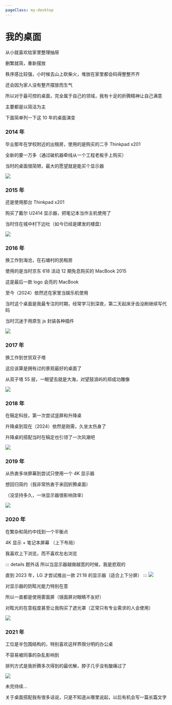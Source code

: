 ```yaml
---
pageClass: my-desktop
---
```


# 我的桌面

从小就喜欢给家里整理抽屉

删繁就简，重新摆放

秩序感比较强，小时候去山上砍柴火，堆放在家里都会码得整整齐齐

还会因为家人没有整齐摆放而生气

所以对于最可控的桌面，完全属于自己的领域，我有十足的折腾精神让自己满意

主要都是以简洁为主

下面简单列一下这 10 年的桌面演变

### 2014 年

毕业那年在学校附近的出租房，使用的是购买的二手 Thinkpad x201

全新的要一万多（通过破机器牵线从一个工程老板手上购买）

当时的桌面很简陋，最大的愿望就是能买个显示器

![](./assets/2014.jpeg)

### 2015 年

还是使用那台 Thinkpad x201

购买了戴尔 U2414 显示器，把笔记本当作主机使用了

当时住在城中村下边社（如今已经是建发的楼盘）

![](./assets/2015.jpeg)

### 2016 年

换工作到海沧，在石塘村的民租房

使用的是当时京东 618 活动 12 期免息购买的 MacBook 2015

这是最后一款 logo 会亮的 MacBook

至今（2024）依然还在家里当娱乐机使用

当时这个桌面是我最专注的时期，经常学习到深夜，第二天起床牙齿没刷继续写代码

当时沉迷于用原生 js 封装各种插件

![](./assets/2016.jpeg)

### 2017 年

换工作到世贸双子塔

这应该算是拥有过的景观最好的桌面了

从双子塔 55 层，一眼望去就是大海，对望鼓浪屿的郑成功雕像

![](./assets/2017.jpeg)

### 2018 年

在稿定科技，第一次尝试竖屏和升降桌

升降桌到现在（2024）依然是刚需，久坐太伤身了

升降桌的搭配当时在稿定也引领了一次风潮吧

![](./assets/2018.jpeg)

### 2019 年

从热衷多块屏幕到尝试只使用一个 4K 显示器

想回归简约（我非常热衷于来回折腾桌面）

（没坚持多久，一块显示器很影响效率）

![](./assets/2019.jpeg)

### 2020 年

在繁杂和简约中找到一个平衡点

4K 显示 + 笔记本屏幕 （上下布局）

我喜欢上下浏览，而不喜欢左右浏览

::: details 题外话
所以当显示器越做越宽的时候，我是悲观的

直到 2023 年，LG 才尝试推出一款 21:18 的显示器（适合上下分屏）
:::
![](./assets/2020.jpeg)

对显示器的防眩光能力特别在意

所以一直都是使用雾面屏（镜面屏对眼睛不友好）

对眩光的在意程度甚至让我购买了遮光罩（正常只有专业需求的人会使用）

![](./assets/2020-2.jpeg)

### 2021 年

工位是半包围结构的，特别喜欢这样界限分明的办公桌

不容易被同事的杂乱影响到

排列方式是我折腾多次得到的最优解，脖子几乎没有酸痛过了

![](./assets/2021.jpeg)

未完待续...

关于桌面搭配我有很多话说，只是不知道从哪里说起，以后有机会写一篇长篇文字

<style>
    .my-desktop .content {
        text-align: center;
    }
</style>
